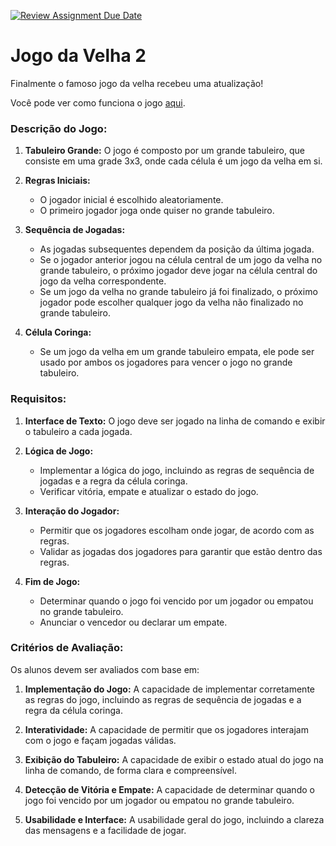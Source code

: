 [![Review Assignment Due Date](https://classroom.github.com/assets/deadline-readme-button-24ddc0f5d75046c5622901739e7c5dd533143b0c8e959d652212380cedb1ea36.svg)](https://classroom.github.com/a/zd965096)
# Jogo da Velha 2

Finalmente o famoso jogo da velha recebeu uma atualização!

Você pode ver como funciona o jogo [aqui](https://www.tiktok.com/@clebitoyt/video/7280661786972491013).

### Descrição do Jogo:

1. **Tabuleiro Grande:** O jogo é composto por um grande tabuleiro, que consiste em uma grade 3x3, onde cada célula é um jogo da velha em si.

2. **Regras Iniciais:**
    - O jogador inicial é escolhido aleatoriamente.
    - O primeiro jogador joga onde quiser no grande tabuleiro.

3. **Sequência de Jogadas:**
    - As jogadas subsequentes dependem da posição da última jogada.
    - Se o jogador anterior jogou na célula central de um jogo da velha no grande tabuleiro, o próximo jogador deve jogar na célula central do jogo da velha correspondente.
    - Se um jogo da velha no grande tabuleiro já foi finalizado, o próximo jogador pode escolher qualquer jogo da velha não finalizado no grande tabuleiro.

4. **Célula Coringa:**
    - Se um jogo da velha em um grande tabuleiro empata, ele pode ser usado por ambos os jogadores para vencer o jogo no grande tabuleiro.

### Requisitos:

1. **Interface de Texto:** O jogo deve ser jogado na linha de comando e exibir o tabuleiro a cada jogada.

2. **Lógica de Jogo:**
    - Implementar a lógica do jogo, incluindo as regras de sequência de jogadas e a regra da célula coringa.
    - Verificar vitória, empate e atualizar o estado do jogo.

3. **Interação do Jogador:**
    - Permitir que os jogadores escolham onde jogar, de acordo com as regras.
    - Validar as jogadas dos jogadores para garantir que estão dentro das regras.

4. **Fim de Jogo:**
    - Determinar quando o jogo foi vencido por um jogador ou empatou no grande tabuleiro.
    - Anunciar o vencedor ou declarar um empate.

### Critérios de Avaliação:

Os alunos devem ser avaliados com base em:

1. **Implementação do Jogo:** A capacidade de implementar corretamente as regras do jogo, incluindo as regras de sequência de jogadas e a regra da célula coringa.

2. **Interatividade:** A capacidade de permitir que os jogadores interajam com o jogo e façam jogadas válidas.

3. **Exibição do Tabuleiro:** A capacidade de exibir o estado atual do jogo na linha de comando, de forma clara e compreensível.

4. **Detecção de Vitória e Empate:** A capacidade de determinar quando o jogo foi vencido por um jogador ou empatou no grande tabuleiro.

5. **Usabilidade e Interface:** A usabilidade geral do jogo, incluindo a clareza das mensagens e a facilidade de jogar.
